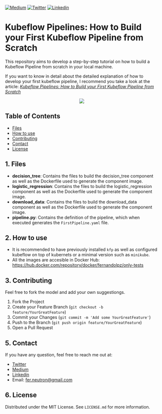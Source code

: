 <!-- PROJECT SHIELDS -->
<!--
*** I'm using markdown "reference style" links for readability.
*** Reference links are enclosed in brackets [ ] instead of parentheses ( ).
*** See the bottom of this document for the declaration of the reference variables
*** for contributors-url, forks-url, etc. This is an optional, concise syntax you may use.
*** https://www.markdownguide.org/basic-syntax/#reference-style-links
-->
[![Medium][medium-shield]][medium-url]
[![Twitter][twitter-shield]][twitter-url]
[![Linkedin][linkedin-shield]][linkedin-url]

# Kubeflow Pipelines: How to Build your First Kubeflow Pipeline from Scratch
This repository aims to develop a step-by-step tutorial on how to build a Kubeflow Pipeline from scratch in your local machine.

If you want to know in detail about the detailed explanation of how to develop your first kubeflow pipeline, I recommend you take a look at the article: <a href="Kubeflow Pipelines: How to Build your First Kubeflow Pipeline from Scratch"> *Kubeflow Pipelines: How to Build your First Kubeflow Pipeline from Scratch*</a>

<p align="center">
<img src='img/kubeflow.jpg'>
</p>

<!-- TABLE OF CONTENTS -->
## Table of Contents

* [Files](#files)
* [How to use](#how-to-use)
* [Contributing](#contributing)
* [Contact](#contact)
* [License](#license)

<!-- files -->
## 1. Files
* **decision_tree**: Contains the files to build the decision_tree component as well as the Dockerfile used to generate the component image.
* **logistic_regression**: Contains the files to build the logistic_regression component as well as the Dockerfile used to generate the component image.
* **download_data**: Contains the files to build the download_data component as well as the Dockerfile used to generate the component image.
* **pipeline.py**: Contains the definition of the pipeline, which when executed generates the ``FirstPipeline.yaml`` file.


<!-- how-to-use -->
## 2. How to use
* It is recommended to have previously installed ``kfp`` as well as configured kubeflow on top of kubernets or a minimal version such as ``minikube``.
* All the images are accesible in Docker Hub: https://hub.docker.com/repository/docker/fernandolpz/only-tests

<!-- contributing -->
## 3. Contributing
Feel free to fork the model and add your own suggestiongs.

1. Fork the Project
2. Create your Feature Branch (`git checkout -b feature/YourGreatFeature`)
3. Commit your Changes (`git commit -m 'Add some YourGreatFeature'`)
4. Push to the Branch (`git push origin feature/YourGreatFeature`)
5. Open a Pull Request

<!-- contact -->
## 5. Contact
If you have any question, feel free to reach me out at:
* <a href="https://twitter.com/Fernando_LpzV">Twitter</a>
* <a href="https://medium.com/@fer.neutron">Medium</a>
* <a href="https://www.linkedin.com/in/fernando-lopezvelasco/">Linkedin</a>
* Email: fer.neutron@gmail.com

<!-- license -->
## 6. License
Distributed under the MIT License. See ``LICENSE.md`` for more information.


<!-- MARKDOWN LINKS & IMAGES -->
<!-- https://www.markdownguide.org/basic-syntax/#reference-style-links -->
[medium-shield]: https://img.shields.io/badge/medium-%2312100E.svg?&style=for-the-badge&logo=medium&logoColor=white
[medium-url]: https://medium.com/@fer.neutron
[twitter-shield]: https://img.shields.io/badge/twitter-%231DA1F2.svg?&style=for-the-badge&logo=twitter&logoColor=white
[twitter-url]: https://twitter.com/Fernando_LpzV
[linkedin-shield]: https://img.shields.io/badge/linkedin-%230077B5.svg?&style=for-the-badge&logo=linkedin&logoColor=white
[linkedin-url]: https://www.linkedin.com/in/fernando-lopezvelasco/
